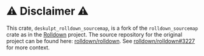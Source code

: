 # ⚠️ Disclaimer ⚠️

This crate, `deskulpt_rolldown_sourcemap`, is a fork of the `rolldown_sourcemap` crate as in the [Rolldown](https://rolldown.rs/) project. The source repository for the original project can be found here: [rolldown/rolldown](https://github.com/rolldown/rolldown/). See [rolldown/rolldown#3227](https://github.com/rolldown/rolldown/issues/3227) for more context.
